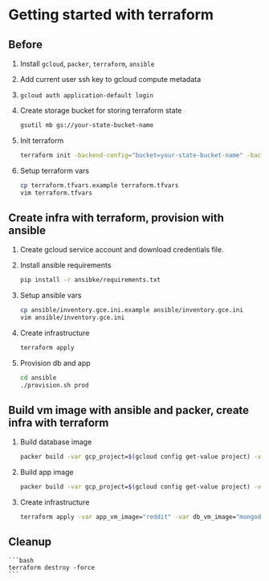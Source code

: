 # Getting started with terraform

## Before
1. Install `gcloud`, `packer`, `terraform`, `ansible`

1. Add current user ssh key to gcloud compute metadata

1. `gcloud auth application-default login`

1. Create storage bucket for storing terraform state
    ```bash
    gsutil mb gs://your-state-bucket-name
    ```

1. Init terraform
    ```bash
    terraform init -backend-config="bucket=your-state-bucket-name" -backend-config="prefix=env-name"
    ```

1. Setup terraform vars
    ```bash
    cp terraform.tfvars.example terraform.tfvars
    vim terraform.tfvars
    ```

## Create infra with terraform, provision with ansible
1. Create gcloud service account and download credentials file.

1. Install ansible requirements
    ```bash
    pip install -r ansibke/requirements.txt
    ```

1. Setup ansible vars
    ```bash
    cp ansible/inventory.gce.ini.example ansible/inventory.gce.ini
    vim ansible/inventory.gce.ini
    ```

1. Create infrastructure
    ```bash
    terraform apply
    ```

1. Provision db and app
    ```bash
    cd ansible
    ./provision.sh prod
    ```

## Build vm image with ansible and packer, create infra with terraform
1. Build database image
    ```bash
    packer build -var gcp_project=$(gcloud config get-value project) -var ssh_user=$(whoami) packer/mongo.json
    ```

1. Build app image
    ```bash
    packer build -var gcp_project=$(gcloud config get-value project) -var ssh_user=$(whoami) packer/reddit.json
    ```

1. Create infrastructure
    ```bash
    terraform apply -var app_vm_image="reddit" -var db_vm_image="mongodb"
    ```

## Cleanup
    ```bash
    terraform destroy -force
    ```
